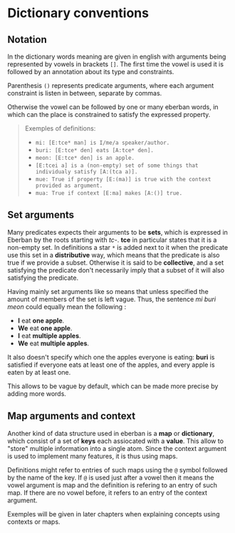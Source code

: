 # Dictionary conventions

## Notation

In the dictionary words meaning are given in english with arguments being
represented by vowels in brackets `[]`. The first time the vowel is used it
is followed by an annotation about its type and constraints.

Parenthesis `()` represents predicate arguments, where each argument constraint
is listen in between, separate by commas.

Otherwise the vowel can be followed by one or many eberban words, in which can
the place is constrained to satisfy the expressed property.

> Exemples of definitions:
>
> - `mi: [E:tce* man] is I/me/a speaker/author.`
> - `buri: [E:tce* den] eats [A:tce* den].`
> - `meon: [E:tce* den] is an apple.`
> - `[E:tcei a] is a (non-empty) set of some things that individualy satisfy [A:(tca a)].`
> - `mue: True if property [E:(ma)] is true with the context provided as argument.`
> - `mua: True if context [E:ma] makes [A:()] true.`

## Set arguments

Many predicates expects their arguments to be __sets__, which is expressed in
Eberban by the roots starting with _tc-_. __tce__ in particular states that it
is a non-empty set. In definitions a star `*` is added next to it when the
predicate use this set in a __distributive__ way, which means that the predicate
is also true if we provide a subset. Otherwise it is said to be __collective__,
and a set satisfying the predicate don't necessarily imply that a subset of
it will also satisfying the predicate.

Having mainly set arguments like so means that unless specified the amount of
members of the set is left vague. Thus, the sentence _mi buri meon_ could
equally mean the following :

- __I__ eat __one apple__.
- __We__ eat __one apple__.
- __I__ eat __multiple apples__.
- __We__ eat __multiple apples__.

It also doesn't specify which one the apples everyone is eating: __buri__ is
satisfied if everyone eats at least one of the apples, and every apple is eaten
by at least one.

This allows to be vague by default, which can be made more precise by adding
more words.

## Map arguments and context

Another kind of data structure used in eberban is a __map__ or __dictionary__,
which consist of a set of __keys__ each assiocated with a __value__. This allow
to "store" multiple information into a single atom. Since the context argument
is used to implement many features, it is thus using maps.

Definitions might refer to entries of such maps using the `@` symbol followed
by the name of the key. If `@` is used just after a vowel then it means the
vowel argument is map and the definition is refering to an entry of such map.
If there are no vowel before, it refers to an entry of the context argument.

Exemples will be given in later chapters when explaining concepts using contexts
or maps.